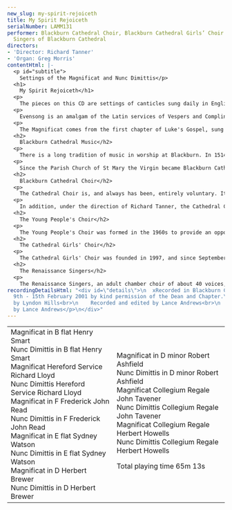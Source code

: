```yaml
---
new_slug: my-spirit-rejoiceth
title: My Spirit Rejoiceth
serialNumber: LAMM131
performer: Blackburn Cathedral Choir, Blackburn Cathedral Girls’ Choir and The Renaissance
  Singers of Blackburn Cathedral
directors:
- 'Director: Richard Tanner'
- 'Organ: Greg Morris'
contentHtml: |-
  <p id="subtitle">
    Settings of the Magnificat and Nunc Dimittis</p>
  <h1>
    My Spirit Rejoiceth</h1>
  <p>
    The pieces on this CD are settings of canticles sung daily in English Cathedrals at the service of Evensong. This tradition dates back to 1549, when the first Booke of Common Prayer and Administration of the Sacramentes was published.</p>
  <p>
    Evensong is an amalgam of the Latin services of Vespers and Compline. In theory, the Magnificat and Nunc Dimittis may be replaced by two other canticles, the Cantate Domino and Deus misereatur, though in practice the former are almost invariably used.This results in a service in which the canticles wonderfully complement the readings of scripture at the service.</p>
  <p>
    The Magnificat comes from the first chapter of Luke's Gospel, sung by Mary on her visit to Elizabeth after she had heard that she was to be the mother of Jesus. It celebrates God's work in history, and comes in response to the lesson from the Old Testament, the scriptures of the ancient Israelites. In contrast, the Nunc Dimittis looks forward to Jesus as 'a light to lighten the Gentiles' and 'the glory of thy people Israel'. Sung in response to the New Testament lesson, the text comes from Luke Chapter 2, and was sung by Simeon at the occasion of the presentation of Jesus at the temple.</p>
  <h2>
    Blackburn Cathedral Music</h2>
  <p>
    There is a long tradition of music in worship at Blackburn. In 1514 Thomas Stanley, second Earl of Derby, founded a school, and its twelve boys formed part of the choir to sing Masses and Sunday services in the Parish Church. It is clear that the music was held in great esteem then, and a long succession of distinguished musicians have maintained and enhanced the high standard of choral singing. Famous organists of Blackburn include Henry Smart, Henry Coleman and Charles Hylton Stewart. Samuel Sebastian Wesley was almost appointed organist aged 17, however the Vicar of Blackburn rejected him on the grounds that he was too young and inexperienced to rid the gentlemen of the choir of their bad habits!</p>
  <p>
    Since the Parish Church of St Mary the Virgin became Blackburn Cathedral in 1926, Lancashire's only Anglican Cathedral, the choir has grown in stature. The discipline and vast experience of Thomas Duerden (1939-64) laid the foundations of a Cathedral choral establishment. John Bertalot (1964-1983) brought to it his unique blend of excitement and inspiration. David Cooper (1983-1994) created a choral sound, which was characterised by its blend and attention to detail. From 1994 until Easter 1998 Gordon Stewart was Director of Music. Gordon was himself a pupil of John Bertalot and is well-known as both choir trainer and concert organist. At the start of June 1998, Richard Tanner became Cathedral Organist and Director of Music.</p>
  <h2>
    Blackburn Cathedral Choir</h2>
  <p>
    The Cathedral Choir is, and always has been, entirely voluntary. It sings a large repertoire to a very high standard. The choir sings at the Cathedral Eucharist and Choral Evensong on Sundays as well as on major feast days and for specified Diocesan Services. The trebles sing Evensong on Wednesdays.</p>
  <p>
    In addition, under the direction of Richard Tanner, the Cathedral Choir has made broadcasts on both Radio and television. They have taken part in many special services and events. These include: the Festival of the Sons of the Clergy at St Paul's Cathedral (1999); a special service in the Cathedral, in the presence of HRH The Princess Royal, in June 1999 to celebrate the rebuilding of the Cathedral's Lantern Tower; and the Memorial Service for Jack Walker (Chairman of Blackburn Rovers Football Club). They have sung with the Royal Liverpool Philharmonic Orchestra, The Northern Chamber Orchestra and Manchester Camerata. LAMMAS records have released a number of recordings and the choir has undertaken highly successful tours to Germany and USA.</p>
  <h2>
    The Young People's Choir</h2>
  <p>
    The Young People's Choir was formed in the 1960s to provide an opportunity for boys to continue singing at the Cathedral after their voices had changed. In the 1970s a soprano line was added to the choir. There are about 20 singers, between the ages of 14 and 21 in the YPC. They sing Matins on Sundays each week and take part in a variety of special services and concerts, both at the Cathedral and around the Diocese, and are directed by the Assistant Director of Music. In 2002 the YPC undertook their first foreign tour, to Rome, as well as a live broadcast of Choral Matins on BBC Radio 4.</p>
  <h2>
    The Cathedral Girls' Choir</h2>
  <p>
    The Cathedral Girls' Choir was founded in 1997, and since September 1998 has greatly expanded in number and its musical output and repertoire has grown considerably. They have appeared on BBC TV's Songs of Praise. In April 2001 they went on their first foreign tour, to Germany and on May 7th 2001 they gave their first Radio broadcast on BBC Radio 4's Daily Service.</p>
  <h2>
    The Renaissance Singers</h2>
  <p>
    The Renaissance Singers, an adult chamber choir of about 40 voices, gives concerts and occasionally sings services in the Cathedral, around the Diocese and further afield. It was formed in the 1960's by John Bertalot and each successive Cathedral Organist has directed the choir.</p>
recordingDetailsHtml: "<div id=\"details\">\n  xRecorded in Blackburn Cathedral on
  9th - 15th February 2001 by kind permission of the Dean and Chapter.\n  <p>\t\tProduced
  by Lyndon Hills<br>\n    Recorded and edited by Lance Andrews<br>\n    Cover photograph
  by Lance Andrews</p>\n</div>"
---
```


<table class="tracktable">
  <tbody>
    <tr>
      <td class="column1">
        <span class="trackname">Magnificat in B flat </span> <span class="composer">Henry Smart</span><br>
        <span class="trackname"> Nunc Dimittis in B flat </span> <span class="composer">Henry Smart</span><br>
        <span class="trackname"> Magnificat Hereford Service</span><span class="composer"> Richard Lloyd</span><br>
        <span class="trackname"> Nunc Dimittis Hereford Service </span> <span class="composer">Richard Lloyd</span><br>
        <span class="trackname"> Magnificat in F Frederick </span> <span class="composer">John Read</span><br>
        <span class="trackname"> Nunc Dimittis in F Frederick </span> <span class="composer">John Read</span><br>
        <span class="trackname"> Magnificat in E flat</span><span class="composer"> Sydney Watson</span><br>
        <span class="trackname"> Nunc Dimittis in E flat </span> <span class="composer">Sydney Watson</span><br>
        <span class="trackname"> Magnificat in D </span> <span class="composer">Herbert Brewer</span><br>
        <span class="trackname"> Nunc Dimittis in D</span><span class="composer"> Herbert Brewer</span>
      </td>
      <td class="column2">
        <span class="trackname">Magnificat in D minor</span><span class="composer"> Robert Ashfield</span><br>
        <span class="trackname"> Nunc Dimittis in D minor </span> <span class="composer">Robert Ashfield</span><br>
        <span class="trackname"> Magnificat Collegium Regale </span> <span class="composer">John Tavener</span><br>
        <span class="trackname"> Nunc Dimittis Collegium Regale</span><span class="composer"> John Tavener</span><br>
        <span class="trackname"> Magnificat Collegium Regale </span> <span class="composer">Herbert Howells</span><br>
        <span class="trackname"> Nunc Dimittis Collegium Regale </span> <span class="composer">Herbert Howells </span>
        <p>
          <span id="playingtime">Total playing time 65m 13s</span></p>
      </td>
    </tr>
  </tbody>
</table>
